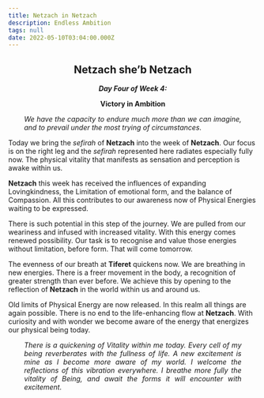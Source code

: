 ```yaml
---
title: Netzach in Netzach
description: Endless Ambition
tags: null
date: 2022-05-10T03:04:00.000Z
---
```


<div style="font-weight: bold; text-align:center">
<h2>Netzach she’b Netzach</h2>
<i>Day Four of Week 4:</i> 
<p>Victory in Ambition</p>

</div>
<div style="text-align: justify; margin-left: 2rem; margin-right: 2rem;">

_We have the capacity to endure much more than we can imagine, and to prevail under the most trying of circumstances._

</div>

Today we bring the _sefirah_ of **Netzach** into the week of **Netzach**. Our focus is on the right leg and the _sefirah_ represented here radiates especially fully now. The physical vitality that manifests as sensation and perception is awake within us.

**Netzach** this week has received the influences of expanding Lovingkindness, the Limitation of emotional form, and the balance of Compassion. All this contributes to our awareness now of Physical Energies waiting to be expressed.

There is such potential in this step of the journey. We are pulled from our weariness and infused with increased vitality. With this energy comes renewed possibility. Our task is to recognise and value those energies without limitation, before form. That will come tomorrow.

The evenness of our breath at **Tiferet** quickens now. We are breathing in new energies. There is a freer movement in the body, a recognition of greater strength than ever before. We achieve this by opening to the reflection of **Netzach** in the world within us and around us.

Old limits of Physical Energy are now released. In this realm all things are again possible. There is no end to the life-enhancing flow at **Netzach**. With curiosity and with wonder we become aware of the energy that energizes our physical being today.

<div style="text-align: justify; margin-left: 2rem; margin-right: 2rem;">

_There is a quickening of Vitality within me today. Every cell of my being reverberates with the fullness of life. A new excitement is mine as I become more aware of my world. I welcome the reflections of this vibration everywhere. I breathe more fully the vitality of Being, and await the forms it will encounter with excitement._

</div>
